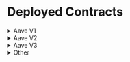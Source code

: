 # Deployed Contracts

<details>

<summary>Aave V1</summary>

* [Aave V1 Market](https://docs.aave.com/developers/v/1.0/deployed-contracts/deployed-contract-instances) (ETH mainnet, ETH Ropsten testnet, ETH Kovan testnet)
* [Uniswap V1 Market](https://docs.aave.com/developers/v/1.0/deployed-contracts/uniswap-market) (ETH mainnet, ETH Ropsten testmet)

</details>

<details>

<summary>Aave V2</summary>

* [Aave V2 Market](https://docs.aave.com/developers/v/2.0/deployed-contracts/deployed-contracts) (ETH mainnet, ETH Kovan testnet)
* [Aave V2 Polygon Market](https://docs.aave.com/developers/v/2.0/deployed-contracts/matic-polygon-market) (Polygon, Mumbai testnet)
* [Aave V2 Avalanche Market](https://docs.aave.com/developers/v/2.0/deployed-contracts/avalanche-market) (Avalanche mainnet, Fuji testnet)
* [Aave V2 AMM Market](https://docs.aave.com/developers/v/2.0/deployed-contracts/amm-market) (ETH mainnet, ETH Kovan testnet)
* Permissioned Markets
  * [Aave ARC Market](https://aave-arc.gitbook.io/docs/deployed-contracts/arc) (ETH mainnet)
  * [Aave RWA Market](https://aave-arc.gitbook.io/docs/deployed-contracts/rwa) (ETH mainnet)

</details>

<details>

<summary>Aave V3</summary>

* [Aave V3 Testnet Markets](v3-testnet-addresses.md) (ETH Rinkeby, ETH Kovan, Optimistic Kovan, Arbitrum Rinkeby, Polygon Mumbai, Avalanche Fuji, Fantom Testnet, Harmony Testnet)&#x20;
* [Aave V3 Mainnet Markets](https://docs.aave.com/developers/deployed-contracts/v3-mainnet) (Optimism, Arbitrum, Polygon, Avalanche, Fantom, Harmony)

</details>

<details>

<summary>Other</summary>

* [Governance](https://docs.aave.com/developers/v/2.0/protocol-governance/governance#deployed-contracts)
* [Staking](https://docs.aave.com/developers/v/2.0/protocol-governance/staking-aave)

</details>
